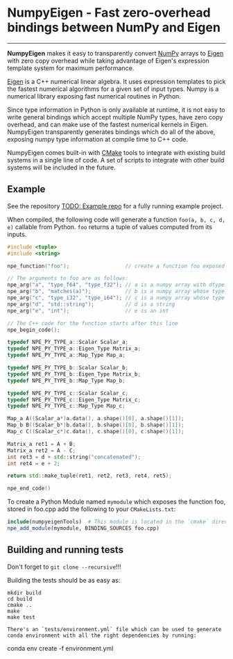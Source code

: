 # NumpyEigen - Fast zero-overhead bindings between NumPy and Eigen
-----------------------

**NumpyEigen** makes it easy to transparently convert [NumPy](http://www.numpy.org/) arrays to [Eigen](https://www.google.com/search?client=ubuntu&channel=fs&q=eigen&ie=utf-8&oe=utf-8) with zero copy overhead while taking advantage of Eigen's expression template system for maximum performance.

[Eigen](https://www.google.com/search?client=ubuntu&channel=fs&q=eigen&ie=utf-8&oe=utf-8) is a C++ numerical linear algebra. It uses expression templates to pick the fastest numerical algorithms for a given set of input types. Numpy is a numerical library exposing fast numerical routines in Python. 

Since type information in Python is only available at runtime, it is not easy to write general bindings which accept multiple NumPy types, have zero copy overhead, and can make use of the fastest numerical kernels in Eigen. NumpyEigen transparently generates bindings which do all of the above, exposing numpy type information at compile time to C++ code. 

NumpyEigen comes built-in with [CMake](https://cmake.org/) tools to integrate with existing build systems in a single line of code. A set of scripts to integrate with other build systems will be included in the future.

## Example
See the repository [TODO: Example repo]() for a fully running example project.

When compiled, the following code will generate a function `foo(a, b, c, d, e)` callable from Python. `foo` returns a tuple of values computed from its inputs.

```c++
#include <tuple>
#include <string>

npe_function("foo");                  // create a function foo exposed to python

// The arguments to foo are as follows:
npe_arg("a", "type_f64", "type_f32"); // a is a numpy array with dtype either float or double
npe_arg("b", "matches(a)");           // b is a numpy array whose type has to match a
npe_arg("c", "type_i32", "type_i64"); // c is a numpy array whose type is either int32 or int64
npe_arg("d", "std::string");          // d is a string
npe_arg("e", "int");                  // e is an int

// The C++ code for the function starts after this line
npe_begin_code();

typedef NPE_PY_TYPE_a::Scalar Scalar_a;
typedef NPE_PY_TYPE_a::Eigen_Type Matrix_a;
typedef NPE_PY_TYPE_a::Map_Type Map_a;

typedef NPE_PY_TYPE_b::Scalar Scalar_b;
typedef NPE_PY_TYPE_b::Eigen_Type Matrix_b;
typedef NPE_PY_TYPE_b::Map_Type Map_b;

typedef NPE_PY_TYPE_c::Scalar Scalar_c;
typedef NPE_PY_TYPE_c::Eigen_Type Matrix_c;
typedef NPE_PY_TYPE_c::Map_Type Map_c;

Map_a A((Scalar_a*)a.data(), a.shape()[0], a.shape()[1]);
Map_b B((Scalar_b*)b.data(), b.shape()[0], b.shape()[1]);
Map_c C((Scalar_c*)c.data(), c.shape()[0], c.shape()[1]);

Matrix_a ret1 = A + B;
Matrix_a ret2 = A - C;
int ret3 = d + std::string("concatenated");
int ret4 = e + 2;

return std::make_tuple(ret1, ret2, ret3, ret4, ret5);

npe_end_code()
```

To create a Python Module named `mymodule` which exposes the function foo, stored in foo.cpp add the following to your `CMakeLists.txt`:

```cmake
include(numpyeigenTools)  # This module is located in the `cmake` directory
npe_add_module(mymodule, BINDING_SOURCES foo.cpp)
```

## Building and running tests

Don't forget to `git clone --recursive`!!!

Building the tests should be as easy as:
```
mkdir build
cd build
cmake ..
make
make test

There's an `tests/environment.yml` file which can be used to generate conda environment with all the right dependencies by running:
```
conda env create -f environment.yml
```
